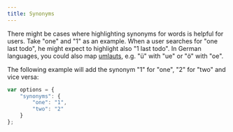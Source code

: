```yaml
---
title: Synonyms
---
```


There might be cases where highlighting synonyms for words is helpful for users.
Take "one" and "1" as an example. When a user searches for "one last todo", he
might expect to highlight also "1 last todo". In German languages, you could also
map [umlauts][umlauts], e.g. "ü" with "ue" or "ö" with "oe".

The following example will add the synonym "1" for "one", "2" for "two" and vice
versa:

```javascript
var options = {
    "synonyms": {
        "one": "1",
        "two": "2"
    }
};
```

[umlauts]: https://en.wikipedia.org/wiki/Germanic_umlaut
